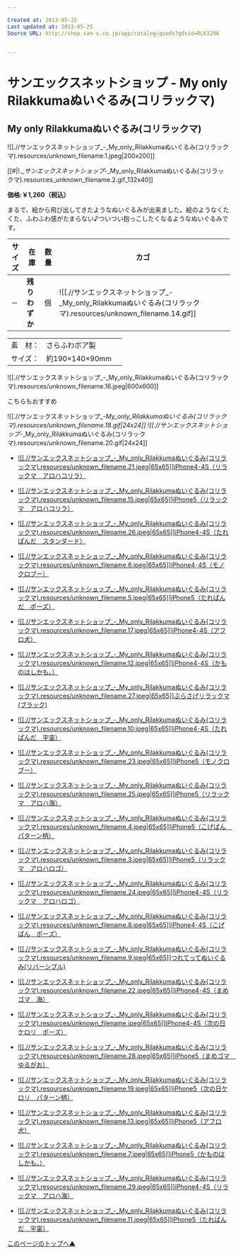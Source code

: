 ```yaml
---

Created at: 2013-05-25
Last updated at: 2013-05-25
Source URL: http://shop.san-x.co.jp/app/catalog/goods?gdsid=RLK3296


---
```


# サンエックスネットショップ - My only Rilakkumaぬいぐるみ(コリラックマ)


## My only Rilakkumaぬいぐるみ(コリラックマ)

![[.//サンエックスネットショップ_-_My_only_Rilakkumaぬいぐるみ(コリラックマ).resources/unknown_filename.1.jpeg\|200x200]]

[[#|!.__サンエックスネットショップ_-_My_only_Rilakkumaぬいぐるみ(コリラックマ).resources_unknown_filename.2.gif_132x40]]

**価格:￥1,260（税込）**

まるで、絵から飛び出してきたようなぬいぐるみが出来ました。絵のようなくたくた、ふわふわ感がたまらない♪ついつい抱っこしたくなるようなぬいぐるみです。

| サイズ | 在庫  | 数量  | カゴ  |
| --- | --- | --- | --- |
| －   | **残りわずか** | 個   | ![[.//サンエックスネットショップ_-_My_only_Rilakkumaぬいぐるみ(コリラックマ).resources/unknown_filename.14.gif]] |

|     |     |     |
| --- | --- | --- |
| 素　材： | さらふわボア製 |     |
| サイズ： | 約190×140×90mm |

![[.//サンエックスネットショップ_-_My_only_Rilakkumaぬいぐるみ(コリラックマ).resources/unknown_filename.16.jpeg\|600x600]]

こちらもおすすめ

![[.//サンエックスネットショップ_-_My_only_Rilakkumaぬいぐるみ(コリラックマ).resources/unknown_filename.18.gif\|24x24]] ![[.//サンエックスネットショップ_-_My_only_Rilakkumaぬいぐるみ(コリラックマ).resources/unknown_filename.20.gif\|24x24]]

* [![[.//サンエックスネットショップ_-_My_only_Rilakkumaぬいぐるみ(コリラックマ).resources/unknown_filename.21.jpeg|65x65]]iPhone4･4S（リラックマ　アロハコリラ）](http://shop.san-x.co.jp/app/catalog/goods?gdsid=RLKK093)

* [![[.//サンエックスネットショップ_-_My_only_Rilakkumaぬいぐるみ(コリラックマ).resources/unknown_filename.15.jpeg|65x65]]iPhone5（リラックマ　アロハコリラ）](http://shop.san-x.co.jp/app/catalog/goods?gdsid=RLKK090)
* [![[.//サンエックスネットショップ_-_My_only_Rilakkumaぬいぐるみ(コリラックマ).resources/unknown_filename.26.jpeg|65x65]]iPhone4･4S（たれぱんだ　スタンダード）](http://shop.san-x.co.jp/app/catalog/goods?gdsid=TPDK006)
* [![[.//サンエックスネットショップ_-_My_only_Rilakkumaぬいぐるみ(コリラックマ).resources/unknown_filename.6.jpeg|65x65]]iPhone4･4S（モノクロブー）](http://shop.san-x.co.jp/app/catalog/goods?gdsid=MKBK005)
* [![[.//サンエックスネットショップ_-_My_only_Rilakkumaぬいぐるみ(コリラックマ).resources/unknown_filename.5.jpeg|65x65]]iPhone5（たれぱんだ　ポーズ）](http://shop.san-x.co.jp/app/catalog/goods?gdsid=TPDK004)
* [![[.//サンエックスネットショップ_-_My_only_Rilakkumaぬいぐるみ(コリラックマ).resources/unknown_filename.17.jpeg|65x65]]iPhone4･4S（アフロ犬）](http://shop.san-x.co.jp/app/catalog/goods?gdsid=AFKK002)
* [![[.//サンエックスネットショップ_-_My_only_Rilakkumaぬいぐるみ(コリラックマ).resources/unknown_filename.12.jpeg|65x65]]iPhone4･4S（かものはしかも。）](http://shop.san-x.co.jp/app/catalog/goods?gdsid=KHKK003)
* [![[.//サンエックスネットショップ_-_My_only_Rilakkumaぬいぐるみ(コリラックマ).resources/unknown_filename.27.jpeg|65x65]]ぶらさげリラックマ(ブラック)](http://shop.san-x.co.jp/app/catalog/goods?gdsid=RLK3313)
* [![[.//サンエックスネットショップ_-_My_only_Rilakkumaぬいぐるみ(コリラックマ).resources/unknown_filename.10.jpeg|65x65]]iPhone4･4S（たれぱんだ　宇宙）](http://shop.san-x.co.jp/app/catalog/goods?gdsid=TPDK007)
* [![[.//サンエックスネットショップ_-_My_only_Rilakkumaぬいぐるみ(コリラックマ).resources/unknown_filename.23.jpeg|65x65]]iPhone5（モノクロブー）](http://shop.san-x.co.jp/app/catalog/goods?gdsid=MKBK004)
* [![[.//サンエックスネットショップ_-_My_only_Rilakkumaぬいぐるみ(コリラックマ).resources/unknown_filename.25.jpeg|65x65]]iPhone5（リラックマ　アロハ海）](http://shop.san-x.co.jp/app/catalog/goods?gdsid=RLKK089)
* [![[.//サンエックスネットショップ_-_My_only_Rilakkumaぬいぐるみ(コリラックマ).resources/unknown_filename.4.jpeg|65x65]]iPhone5（こげぱん　パターン柄）](http://shop.san-x.co.jp/app/catalog/goods?gdsid=KOPK002)
* [![[.//サンエックスネットショップ_-_My_only_Rilakkumaぬいぐるみ(コリラックマ).resources/unknown_filename.3.jpeg|65x65]]iPhone5（リラックマ　アロハロゴ）](http://shop.san-x.co.jp/app/catalog/goods?gdsid=RLKK091)
* [![[.//サンエックスネットショップ_-_My_only_Rilakkumaぬいぐるみ(コリラックマ).resources/unknown_filename.24.jpeg|65x65]]iPhone4･4S（リラックマ　アロハロゴ）](http://shop.san-x.co.jp/app/catalog/goods?gdsid=RLKK094)
* [![[.//サンエックスネットショップ_-_My_only_Rilakkumaぬいぐるみ(コリラックマ).resources/unknown_filename.8.jpeg|65x65]]iPhone4･4S（こげぱん　ポーズ）](http://shop.san-x.co.jp/app/catalog/goods?gdsid=KOPK003)
* [![[.//サンエックスネットショップ_-_My_only_Rilakkumaぬいぐるみ(コリラックマ).resources/unknown_filename.9.jpeg|65x65]]つれてってぬいぐるみ(リバーシブル)](http://shop.san-x.co.jp/app/catalog/goods?gdsid=RLK3314)
* [![[.//サンエックスネットショップ_-_My_only_Rilakkumaぬいぐるみ(コリラックマ).resources/unknown_filename.22.jpeg|65x65]]iPhone4･4S（まめゴマ　海）](http://shop.san-x.co.jp/app/catalog/goods?gdsid=MMGK002)
* [![[.//サンエックスネットショップ_-_My_only_Rilakkumaぬいぐるみ(コリラックマ).resources/unknown_filename.jpeg|65x65]]iPhone4･4S（次の日ケロリ　ポーズ）](http://shop.san-x.co.jp/app/catalog/goods?gdsid=KROK003)
* [![[.//サンエックスネットショップ_-_My_only_Rilakkumaぬいぐるみ(コリラックマ).resources/unknown_filename.28.jpeg|65x65]]iPhone5（まめゴマ　ゆるがお）](http://shop.san-x.co.jp/app/catalog/goods?gdsid=MMGK001)
* [![[.//サンエックスネットショップ_-_My_only_Rilakkumaぬいぐるみ(コリラックマ).resources/unknown_filename.19.jpeg|65x65]]iPhone5（次の日ケロリ　パターン柄）](http://shop.san-x.co.jp/app/catalog/goods?gdsid=KROK002)
* [![[.//サンエックスネットショップ_-_My_only_Rilakkumaぬいぐるみ(コリラックマ).resources/unknown_filename.13.jpeg|65x65]]iPhone5（アフロ犬）](http://shop.san-x.co.jp/app/catalog/goods?gdsid=AFKK001)
* [![[.//サンエックスネットショップ_-_My_only_Rilakkumaぬいぐるみ(コリラックマ).resources/unknown_filename.7.jpeg|65x65]]iPhone5（かものはしかも。）](http://shop.san-x.co.jp/app/catalog/goods?gdsid=KHKK002)
* [![[.//サンエックスネットショップ_-_My_only_Rilakkumaぬいぐるみ(コリラックマ).resources/unknown_filename.29.jpeg|65x65]]iPhone4･4S（リラックマ　アロハ海）](http://shop.san-x.co.jp/app/catalog/goods?gdsid=RLKK092)
* [![[.//サンエックスネットショップ_-_My_only_Rilakkumaぬいぐるみ(コリラックマ).resources/unknown_filename.11.jpeg|65x65]]iPhone5（たれぱんだ　宇宙）](http://shop.san-x.co.jp/app/catalog/goods?gdsid=TPDK005)

[このページのトップへ▲](http://shop.san-x.co.jp/app/catalog/goods?gdsid=RLK3296#top)

